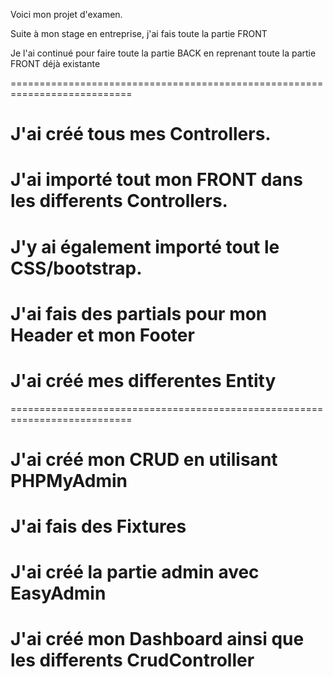 Voici mon projet d'examen.

Suite à mon stage en entreprise, j'ai fais toute la partie FRONT

Je l'ai continué pour faire toute la partie BACK en reprenant toute la partie FRONT déjà existante

===========================================================================

# J'ai créé tous mes Controllers.
# J'ai importé tout mon FRONT dans les differents Controllers.
# J'y ai également importé tout le CSS/bootstrap.
# J'ai fais des partials pour mon Header et mon Footer
# J'ai créé mes differentes Entity

===========================================================================

# J'ai créé mon CRUD en utilisant PHPMyAdmin
# J'ai fais des Fixtures
# J'ai créé la partie admin avec EasyAdmin
# J'ai créé mon Dashboard ainsi que les differents CrudController
